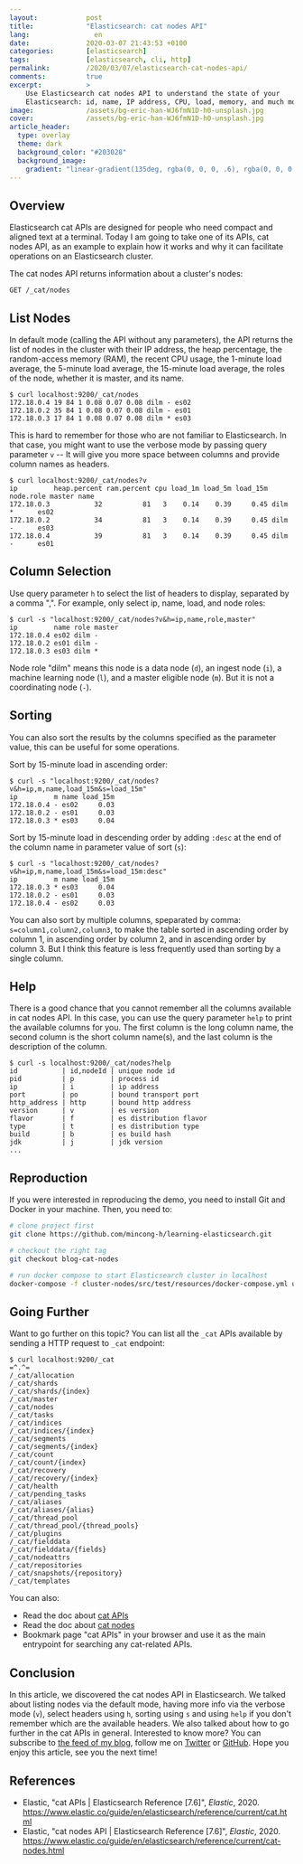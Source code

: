```yaml
---
layout:            post
title:             "Elasticsearch: cat nodes API"
lang:                en
date:              2020-03-07 21:43:53 +0100
categories:        [elasticsearch]
tags:              [elasticsearch, cli, http]
permalink:         /2020/03/07/elasticsearch-cat-nodes-api/
comments:          true
excerpt:           >
    Use Elasticsearch cat nodes API to understand the state of your
    Elasticsearch: id, name, IP address, CPU, load, memory, and much more.
image:             /assets/bg-eric-han-WJ6fmN1D-h0-unsplash.jpg
cover:             /assets/bg-eric-han-WJ6fmN1D-h0-unsplash.jpg
article_header:
  type: overlay
  theme: dark
  background_color: "#203028"
  background_image:
    gradient: "linear-gradient(135deg, rgba(0, 0, 0, .6), rgba(0, 0, 0, .4))"
---
```


## Overview

Elasticsearch cat APIs are designed for people who need compact and aligned
text at a terminal. Today I am going to take one of its APIs, cat nodes API, as
an example to explain how it works and why it can facilitate operations
on an Elasticsearch cluster.

The cat nodes API returns information about a cluster's nodes:

    GET /_cat/nodes

## List Nodes

In default mode (calling the API without any parameters), the API returns the
list of nodes in the cluster with their IP address, the heap percentage, the
random-access memory (RAM), the recent CPU usage, the 1-minute load average, the
5-minute load average, the 15-minute load average, the roles of the node,
whether it is master, and its name.

```
$ curl localhost:9200/_cat/nodes
172.18.0.4 19 84 1 0.08 0.07 0.08 dilm - es02
172.18.0.2 35 84 1 0.08 0.07 0.08 dilm - es01
172.18.0.3 17 84 1 0.08 0.07 0.08 dilm * es03
```

This is hard to remember for those who are not familiar to Elasticsearch.
In that case, you might want to use the verbose mode by passing query parameter
`v` -- It will give you more space between columns and provide column names as
headers.

```
$ curl localhost:9200/_cat/nodes?v
ip         heap.percent ram.percent cpu load_1m load_5m load_15m node.role master name
172.18.0.3           32          81   3    0.14    0.39     0.45 dilm      *      es02
172.18.0.2           34          81   3    0.14    0.39     0.45 dilm      -      es03
172.18.0.4           39          81   3    0.14    0.39     0.45 dilm      -      es01
```

## Column Selection

Use query parameter `h` to select the list of headers to display,
separated by a comma ",". For example, only select ip, name, load, and node roles:

```
$ curl -s "localhost:9200/_cat/nodes?v&h=ip,name,role,master"
ip         name role master
172.18.0.4 es02 dilm -
172.18.0.2 es01 dilm -
172.18.0.3 es03 dilm *
```

Node role "dilm" means this node is a data node (`d`), an ingest node (`i`), a
machine learning node (`l`), and a master eligible node (`m`). But it is not a
coordinating node (`-`).

## Sorting

You can also sort the results by the columns specified as the parameter value,
this can be useful for some operations.

Sort by 15-minute load in ascending order:

```
$ curl -s "localhost:9200/_cat/nodes?v&h=ip,m,name,load_15m&s=load_15m"
ip         m name load_15m
172.18.0.4 - es02     0.03
172.18.0.2 - es01     0.03
172.18.0.3 * es03     0.04
```

Sort by 15-minute load in descending order by adding `:desc` at the end of the
column name in parameter value of sort (`s`):

```
$ curl -s "localhost:9200/_cat/nodes?v&h=ip,m,name,load_15m&s=load_15m:desc"
ip         m name load_15m
172.18.0.3 * es03     0.04
172.18.0.2 - es01     0.03
172.18.0.4 - es02     0.03
```

You can also sort by multiple columns, speparated by comma:
`s=column1,column2,column3`, to make the table sorted in ascending order by
column 1, in ascending order by column 2, and in ascending order by column 3.
But I think this feature is less frequently used than sorting by a single column.

## Help

There is a good chance that you cannot remember all the columns available in cat
nodes API. In this case, you can use the query parameter `help` to print the
available columns for you. The first column is the long column name, the
second column is the short column name(s), and the last column is the
description of the column.

```
$ curl -s localhost:9200/_cat/nodes?help
id           | id,nodeId | unique node id
pid          | p         | process id
ip           | i         | ip address
port         | po        | bound transport port
http_address | http      | bound http address
version      | v         | es version
flavor       | f         | es distribution flavor
type         | t         | es distribution type
build        | b         | es build hash
jdk          | j         | jdk version
...
```

## Reproduction

If you were interested in reproducing the demo, you need to install Git
and Docker in your machine. Then, you need to:

```sh
# clone project first
git clone https://github.com/mincong-h/learning-elasticsearch.git

# checkout the right tag
git checkout blog-cat-nodes

# run docker compose to start Elasticsearch cluster in localhost
docker-compose -f cluster-nodes/src/test/resources/docker-compose.yml up
```

## Going Further

Want to go further on this topic?
You can list all the `_cat` APIs available by sending a HTTP request to `_cat`
endpoint:

```
$ curl localhost:9200/_cat
=^.^=
/_cat/allocation
/_cat/shards
/_cat/shards/{index}
/_cat/master
/_cat/nodes
/_cat/tasks
/_cat/indices
/_cat/indices/{index}
/_cat/segments
/_cat/segments/{index}
/_cat/count
/_cat/count/{index}
/_cat/recovery
/_cat/recovery/{index}
/_cat/health
/_cat/pending_tasks
/_cat/aliases
/_cat/aliases/{alias}
/_cat/thread_pool
/_cat/thread_pool/{thread_pools}
/_cat/plugins
/_cat/fielddata
/_cat/fielddata/{fields}
/_cat/nodeattrs
/_cat/repositories
/_cat/snapshots/{repository}
/_cat/templates
```

You can also:

- Read the doc about [cat
  APIs](https://www.elastic.co/guide/en/elasticsearch/reference/current/cat.html)
- Read the doc about [cat
  nodes](https://www.elastic.co/guide/en/elasticsearch/reference/current/cat-nodes.html)
- Bookmark page "cat APIs" in your browser and use it as the main entrypoint for searching any cat-related
  APIs.

## Conclusion

In this article, we discovered the cat nodes API in Elasticsearch. We talked
about listing nodes via the default mode, having more info via the verbose mode (`v`),
select headers using `h`, sorting using `s` and using `help` if you don't
remember which are the available headers. We also talked about how to go further
in the cat APIs in general.
Interested to know more? You can subscribe to [the feed of my blog](/feed.xml), follow me
on [Twitter](https://twitter.com/mincong_h) or
[GitHub](https://github.com/mincong-h/). Hope you enjoy this article, see you the next time!

## References

- Elastic, "cat APIs | Elasticsearch Reference \[7.6\]", _Elastic_, 2020.
  <https://www.elastic.co/guide/en/elasticsearch/reference/current/cat.html>
- Elastic, "cat nodes API | Elasticsearch Reference \[7.6\]", _Elastic_, 2020.
  <https://www.elastic.co/guide/en/elasticsearch/reference/current/cat-nodes.html>
